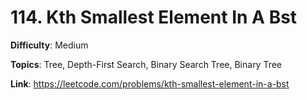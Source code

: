 # 114. Kth Smallest Element In A Bst

**Difficulty**: Medium

**Topics**: Tree, Depth-First Search, Binary Search Tree, Binary Tree

**Link**: https://leetcode.com/problems/kth-smallest-element-in-a-bst
